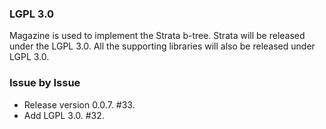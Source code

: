 ### LGPL 3.0

Magazine is used to implement the Strata b-tree. Strata will be released under
the LGPL 3.0. All the supporting libraries will also be released under LGPL 3.0.

### Issue by Issue

 * Release version 0.0.7. #33.
 * Add LGPL 3.0. #32.
